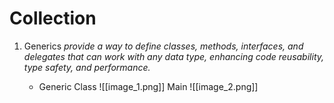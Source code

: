 # Collection 

1.  Generics 
	*provide a way to define classes, methods, interfaces, and delegates that can work with any data type, enhancing code reusability, type safety, and performance.*
	
	- Generic Class 
		![[image_1.png]]
		Main
		![[image_2.png]]
		